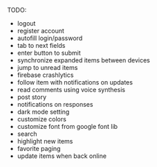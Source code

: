 TODO:
 + logout
 + register account
 + autofill login/password
 + tab to next fields
 + enter button to submit
 + synchronize expanded items between devices
 + jump to unread items
 + firebase crashlytics
 + follow item with notifications on updates
 + read comments using voice synthesis
 + post story
 + notifications on responses
 + dark mode setting
 + customize colors
 + customize font from google font lib
 + search
 + highlight new items
 + favorite paging
 + update items when back online
